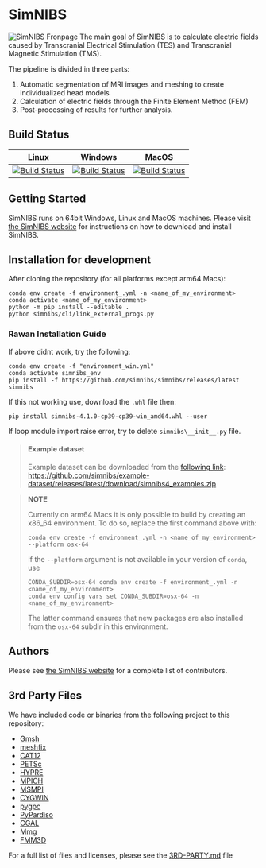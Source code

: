# SimNIBS

![SimNIBS Fronpage](docs/_static/gallery/simnibs_workflow.png)
The main goal of SimNIBS is to calculate electric fields caused by Transcranial Electrical Stimulation (TES) and Transcranial Magnetic Stimulation (TMS).
 
The pipeline is divided in three parts:
1. Automatic segmentation of MRI images and meshing to create individualized head models
2. Calculation of electric fields through the Finite Element Method (FEM)
3. Post-processing of results for further analysis.


## Build Status
| Linux   | Windows    | MacOS |
|---------|------------|-----|
| [![Build Status](https://dev.azure.com/simnibs/simnibs/_apis/build/status/Linux?branchName=master)](https://dev.azure.com/simnibs/simnibs/_build/latest?definitionId=4&branchName=master) | [![Build Status](https://dev.azure.com/simnibs/simnibs/_apis/build/status/Windows?branchName=master)](https://dev.azure.com/simnibs/simnibs/_build/latest?definitionId=5&branchName=master) |  [![Build Status](https://dev.azure.com/simnibs/simnibs/_apis/build/status/MacOS?branchName=master)](https://dev.azure.com/simnibs/simnibs/_build/latest?definitionId=9&branchName=master)   |

## Getting Started

SimNIBS runs on 64bit Windows, Linux and MacOS machines.
Please visit [the SimNIBS website](https://simnibs.github.io/simnibs/build/html/installation/simnibs_installer.html) for instructions on how to download and install SimNIBS.

## Installation for development

After cloning the repository (for all platforms except arm64 Macs):

```
conda env create -f environment_.yml -n <name_of_my_environment>
conda activate <name_of_my_environment>
python -m pip install --editable .
python simnibs/cli/link_external_progs.py
```


### Rawan Installation Guide
If above didnt work, try the following:
```
conda env create -f "environment_win.yml"
conda activate simnibs_env
pip install -f https://github.com/simnibs/simnibs/releases/latest simnibs
```

If this not working use, download the `.whl` file then:
```
pip install simnibs-4.1.0-cp39-cp39-win_amd64.whl --user
```
If loop module import raise error, try to delete `simnibs\__init__.py` file.

> #### Example dataset
> Example dataset can be downloaded from the [following link](https://simnibs.github.io/simnibs/build/html/dataset.html):
> https://github.com/simnibs/example-dataset/releases/latest/download/simnibs4_examples.zip
 
> **NOTE**
>
> Currently on arm64 Macs it is only possible to build by creating an x86_64 environment. To do so, replace the first command above with:
> ```
> conda env create -f environment_.yml -n <name_of_my_environment> --platform osx-64
> ```
> If the `--platform` argument is not available in your version of `conda`, use
> ```
> CONDA_SUBDIR=osx-64 conda env create -f environment_.yml -n <name_of_my_environment>
> conda env config vars set CONDA_SUBDIR=osx-64 -n <name_of_my_environment>
> ```
> The latter command ensures that new packages are also installed from the `osx-64` subdir in this environment.

## Authors
Please see [the SimNIBS website](./docs/contributors.rst) for a complete list of contributors.

## 3rd Party Files
We have included code or binaries from the following project to this repository:
* [Gmsh](https://www.gmsh.info)
* [meshfix](https://github.com/MarcoAttene/MeshFix-V2.1)
* [CAT12](http://www.neuro.uni-jena.de/cat/)
* [PETSc](https://www.mcs.anl.gov/petsc/)
* [HYPRE](https://github.com/hypre-space/hypre)
* [MPICH](https://www.mpich.org/)
* [MSMPI](https://github.com/Microsoft/Microsoft-MPI)
* [CYGWIN](https://www.cygwin.com/)
* [pygpc](https://github.com/konstantinweise/pygpc)
* [PyPardiso](https://github.com/haasad/PyPardisoProject)
* [CGAL](https://www.cgal.org/)
* [Mmg](https://www.mmgtools.org/)
* [FMM3D](https://github.com/flatironinstitute/FMM3D)

For a full list of files and licenses, please see the [3RD-PARTY.md](3RD-PARTY.md) file
